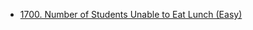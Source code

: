 - [1700. Number of Students Unable to Eat Lunch (Easy)](../Year/2024/April/1700_Number_of_Students_Unable_to_Eat_Lunch_(Easy).cpp)
